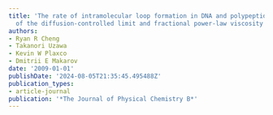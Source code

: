 ```yaml
---
title: 'The rate of intramolecular loop formation in DNA and polypeptides: the absence
  of the diffusion-controlled limit and fractional power-law viscosity dependence'
authors:
- Ryan R Cheng
- Takanori Uzawa
- Kevin W Plaxco
- Dmitrii E Makarov
date: '2009-01-01'
publishDate: '2024-08-05T21:35:45.495488Z'
publication_types:
- article-journal
publication: '*The Journal of Physical Chemistry B*'
---
```


